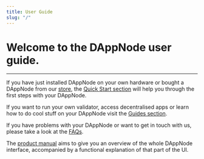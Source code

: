```yaml
---
title: User Guide
slug: "/"
---
```


Welcome to the DAppNode user guide.
===
---
If you have just installed DAppNode on your own hardware or bought a DAppNode from our [store](https://shop.dappnode.io/), the [Quick Start section](/user/quick-start/home) will help you through the first steps with your DAppNode.

If you want to run your own validator, access decentralised apps or learn how to do cool stuff on your DAppNode visit the [Guides section](/user/guides).

If you have problems with your DAppNode or want to get in touch with us, please take a look at the [FAQs](/user/faqs/general).

The [product manual](/user/product-manual/dashboard) aims to give you an overview of the whole DAppNode interface, accompanied by a functional explanation of that part of the UI.